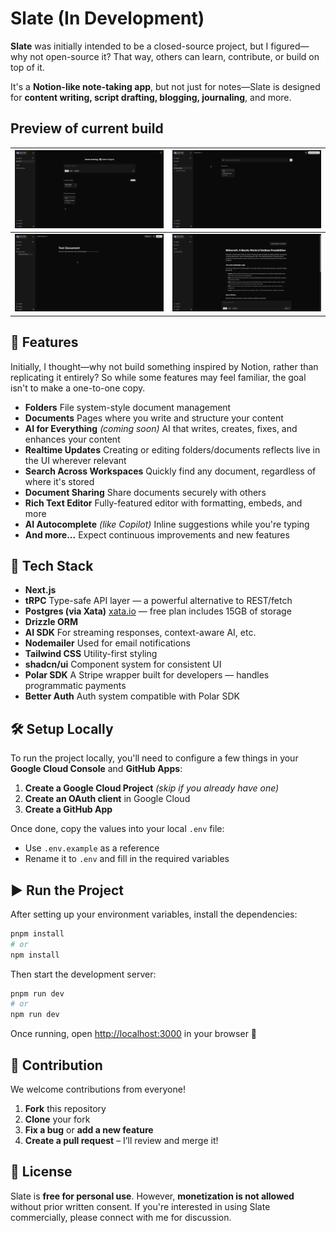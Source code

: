 # Slate (In Development)

**Slate** was initially intended to be a closed-source project, but I figured—why not open-source it? That way, others can learn, contribute, or build on top of it.

It's a **Notion-like note-taking app**, but not just for notes—Slate is designed for **content writing, script drafting, blogging, journaling**, and more.

## Preview of current build

| ![Dashboard](/public/dashboard.png) | ![Folder](/public/folder-page.png) |
|------------------------------------|------------------------------------|
| ![Document](/public/document-page.png) | ![AI Chat](/public/ai-chat.png) |


## 🚀 Features

Initially, I thought—why not build something inspired by Notion, rather than replicating it entirely? So while some features may feel familiar, the goal isn't to make a one-to-one copy.

* **Folders**
  File system-style document management
* **Documents**
  Pages where you write and structure your content
* **AI for Everything** *(coming soon)*
  AI that writes, creates, fixes, and enhances your content
* **Realtime Updates**
  Creating or editing folders/documents reflects live in the UI wherever relevant
* **Search Across Workspaces**
  Quickly find any document, regardless of where it's stored
* **Document Sharing**
  Share documents securely with others
* **Rich Text Editor**
  Fully-featured editor with formatting, embeds, and more
* **AI Autocomplete** *(like Copilot)*
  Inline suggestions while you're typing
* **And more...**
  Expect continuous improvements and new features


## 🧱 Tech Stack

* **Next.js**
* **tRPC**
  Type-safe API layer — a powerful alternative to REST/fetch
* **Postgres (via Xata)**
  [xata.io](https://lite.xata.io) — free plan includes 15GB of storage
* **Drizzle ORM**
* **AI SDK**
  For streaming responses, context-aware AI, etc.
* **Nodemailer**
  Used for email notifications
* **Tailwind CSS**
  Utility-first styling
* **shadcn/ui**
  Component system for consistent UI
* **Polar SDK**
  A Stripe wrapper built for developers — handles programmatic payments
* **Better Auth**
  Auth system compatible with Polar SDK


## 🛠️ Setup Locally

To run the project locally, you'll need to configure a few things in your **Google Cloud Console** and **GitHub Apps**:

1. **Create a Google Cloud Project** *(skip if you already have one)*
2. **Create an OAuth client** in Google Cloud
3. **Create a GitHub App**

Once done, copy the values into your local `.env` file:

* Use `.env.example` as a reference
* Rename it to `.env` and fill in the required variables

## ▶️ Run the Project

After setting up your environment variables, install the dependencies:

```bash
pnpm install
# or
npm install
```

Then start the development server:

```bash
pnpm run dev
# or
npm run dev
```

Once running, open [http://localhost:3000](http://localhost:3000) in your browser 🚀


## 🤝 Contribution

We welcome contributions from everyone!

1. **Fork** this repository
2. **Clone** your fork
3. **Fix a bug** or **add a new feature**
4. **Create a pull request** – I’ll review and merge it!


## 📄 License

Slate is **free for personal use**.
However, **monetization is not allowed** without prior written consent.
If you're interested in using Slate commercially, please connect with me for discussion.
